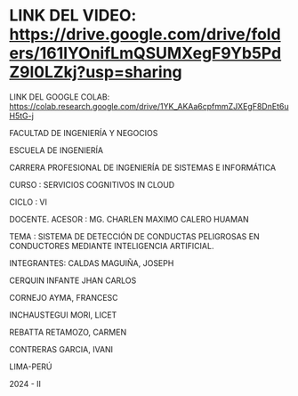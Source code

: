 # LINK DEL VIDEO: https://drive.google.com/drive/folders/161IYOnifLmQSUMXegF9Yb5PdZ9l0LZkj?usp=sharing
LINK DEL GOOGLE COLAB: https://colab.research.google.com/drive/1YK_AKAa6cpfmmZJXEgF8DnEt6uH5tG-j

FACULTAD DE INGENIERÍA Y NEGOCIOS

ESCUELA DE INGENIERÍA

CARRERA PROFESIONAL DE INGENIERÍA DE SISTEMAS E INFORMÁTICA

CURSO : SERVICIOS COGNITIVOS IN CLOUD

CICLO : VI

DOCENTE. ACESOR : MG. CHARLEN MAXIMO CALERO HUAMAN

TEMA : SISTEMA DE DETECCIÓN DE CONDUCTAS PELIGROSAS EN CONDUCTORES MEDIANTE INTELIGENCIA ARTIFICIAL.

INTEGRANTES:
CALDAS MAGUIÑA, JOSEPH

CERQUIN INFANTE JHAN CARLOS

CORNEJO AYMA, FRANCESC

INCHAUSTEGUI MORI, LICET

REBATTA RETAMOZO, CARMEN

CONTRERAS GARCIA, IVANI

LIMA-PERÚ

2024 - II
